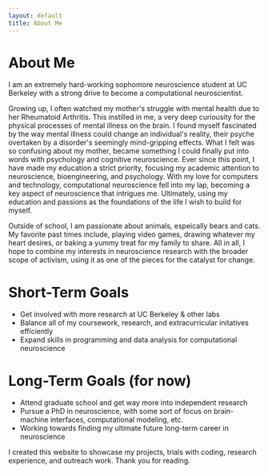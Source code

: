 ```yaml
---
layout: default
title: About Me
---
```


<div markdown="1">

# About Me 
I am an extremely hard-working sophomore neuroscience student at UC Berkeley with a strong drive to become a computational neuroscientist. 

Growing up, I often watched my mother's struggle with mental health due to her Rheumatoid Arthritis. This instilled in me, a very deep curiousity for the physical processes of mental illness on the brain. I found myself fascinated by the way mental illness could change an individual's reality, their psyche overtaken by a disorder's seemingly mind-gripping effects. What I felt was so confusing about my mother, became something I could finally put into words with psychology and cognitive neuroscience. Ever since this point, I have made my education a strict priority, focusing my academic attention to neuroscience, bioengineering, and psychology. With my love for computers and technology, computational neuroscience fell into my lap, becoming a key aspect of neuroscience that intrigues me. Ultimately, using my education and passions as the foundations of the life I wish to build for myself. 

Outside of school, I am passionate about animals, espeically bears and cats. My favorite past times include, playing video games, drawing whatever my heart desires, or baking a yummy treat for my family to share. All in all, I hope to combine my interests in neuroscience research with the broader scope of activism, using it as one of the pieces for the catalyst for change. 

# Short-Term Goals
- Get involved with more research at UC Berkeley & other labs
- Balance all of my coursework, research, and extracurricular initatives efficiently
- Expand skills in programming and data analysis for computational neuroscience

# Long-Term Goals (for now)
- Attend graduate school and get way more into independent research
- Pursue a PhD in neuroscience, with some sort of focus on brain-machine interfaces, computational modeling, etc.
- Working towards finding my ultimate future long-term career in neuroscience

I created this website to showcase my projects, trials with coding, research experience, and outreach work. Thank you for reading. 
